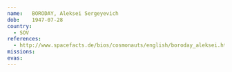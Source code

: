 ```yaml
---
name:	BORODAY, Aleksei Sergeyevich
dob:	1947-07-28
country:
  - SOV
references:
  - http://www.spacefacts.de/bios/cosmonauts/english/boroday_aleksei.htm
missions:
evas:
---
```

